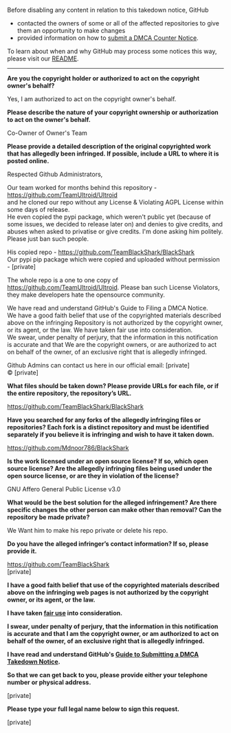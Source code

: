 Before disabling any content in relation to this takedown notice, GitHub
- contacted the owners of some or all of the affected repositories to give them an opportunity to make changes
- provided information on how to [submit a DMCA Counter Notice](https://docs.github.com/en/articles/guide-to-submitting-a-dmca-counter-notice).

To learn about when and why GitHub may process some notices this way, please visit our [README](https://github.com/github/dmca/blob/master/README.md).

---

**Are you the copyright holder or authorized to act on the copyright owner's behalf?**

Yes, I am authorized to act on the copyright owner's behalf.

**Please describe the nature of your copyright ownership or authorization to act on the owner's behalf.**

Co-Owner of Owner's Team

**Please provide a detailed description of the original copyrighted work that has allegedly been infringed. If possible, include a URL to where it is posted online.**

Respected Github Administrators,

Our team worked for months behind this repository - https://github.com/TeamUltroid/Ultroid  
and he cloned our repo without any License & Violating AGPL License within some days of release.  
He even copied the pypi package, which weren't public yet (because of some issues, we decided to release later on) and denies to give credits, and abuses when asked to privatise or give credits. I'm done asking him politely. Please just ban such people. 

His copied repo - https://github.com/TeamBlackShark/BlackShark  
Our pypi pip package which were copied and uploaded without permission - [private]

The whole repo is a one to one copy of https://github.com/TeamUltroid/Ultroid. Please ban such License Violators, they make developers hate the opensource community.

We have read and understand GitHub's Guide to Filing a DMCA Notice.  
We have a good faith belief that use of the copyrighted materials described above on the infringing Repository is not authorized by the copyright owner, or its agent, or the law.   We have taken fair use into consideration.  
We swear, under penalty of perjury, that the information in this notification is accurate and that We are the copyright owners, or are authorized to act on behalf of the owner, of an exclusive right that is allegedly infringed.

Github Admins can contact us here in our official email: [private]  
© [private]  

**What files should be taken down? Please provide URLs for each file, or if the entire repository, the repository’s URL.**

https://github.com/TeamBlackShark/BlackShark

**Have you searched for any forks of the allegedly infringing files or repositories? Each fork is a distinct repository and must be identified separately if you believe it is infringing and wish to have it taken down.**

https://github.com/Mdnoor786/BlackShark

**Is the work licensed under an open source license? If so, which open source license? Are the allegedly infringing files being used under the open source license, or are they in violation of the license?**

GNU Affero General Public License v3.0

**What would be the best solution for the alleged infringement? Are there specific changes the other person can make other than removal? Can the repository be made private?**

We Want him to make his repo private or delete his repo.

**Do you have the alleged infringer’s contact information? If so, please provide it.**

https://github.com/TeamBlackShark  
[private]

**I have a good faith belief that use of the copyrighted materials described above on the infringing web pages is not authorized by the copyright owner, or its agent, or the law.**

**I have taken <a href="https://www.lumendatabase.org/topics/22">fair use</a> into consideration.**

**I swear, under penalty of perjury, that the information in this notification is accurate and that I am the copyright owner, or am authorized to act on behalf of the owner, of an exclusive right that is allegedly infringed.**

**I have read and understand GitHub's <a href="https://docs.github.com/articles/guide-to-submitting-a-dmca-takedown-notice/">Guide to Submitting a DMCA Takedown Notice</a>.**

**So that we can get back to you, please provide either your telephone number or physical address.**

[private]

**Please type your full legal name below to sign this request.**

[private]
